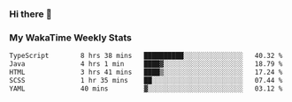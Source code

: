 ### Hi there 👋

<!--
**royschrauwen/royschrauwen** is a ✨ _special_ ✨ repository because its `README.md` (this file) appears on your GitHub profile.

Here are some ideas to get you started:

- 🔭 I’m currently working on ...
- 🌱 I’m currently learning ...
- 👯 I’m looking to collaborate on ...
- 🤔 I’m looking for help with ...
- 💬 Ask me about ...
- 📫 How to reach me: ...
- 😄 Pronouns: ...
- ⚡ Fun fact: ...
-->


### My WakaTime Weekly Stats
<!--START_SECTION:waka-->

```txt
TypeScript        8 hrs 38 mins   ██████████░░░░░░░░░░░░░░░   40.32 %
Java              4 hrs 1 min     ████▓░░░░░░░░░░░░░░░░░░░░   18.79 %
HTML              3 hrs 41 mins   ████▒░░░░░░░░░░░░░░░░░░░░   17.24 %
SCSS              1 hr 35 mins    ██░░░░░░░░░░░░░░░░░░░░░░░   07.44 %
YAML              40 mins         ▓░░░░░░░░░░░░░░░░░░░░░░░░   03.12 %
```

<!--END_SECTION:waka-->
